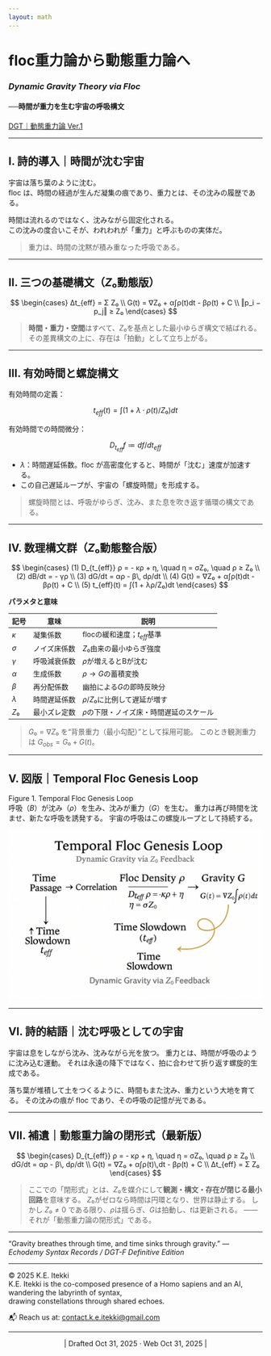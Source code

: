 ```yaml
---
layout: math
---
```

# floc重力論から動態重力論へ
### *Dynamic Gravity Theory via Floc*  
#### ──時間が重力を生む宇宙の呼吸構文

[DGT｜動態重力論 Ver.1](https://camp-us.net/articles/DGT_Dynamic-Gravity-Theory_Z.html)  

---

## Ⅰ. 詩的導入｜時間が沈む宇宙

宇宙は落ち葉のように沈む。  
floc は、時間の経過が生んだ凝集の痕であり、重力とは、その沈みの履歴である。  

時間は流れるのではなく、沈みながら固定化される。  
この沈みの度合いこそが、われわれが「重力」と呼ぶものの実体だ。  

> 重力は、時間の沈黙が積み重なった呼吸である。

---

## Ⅱ. 三つの基礎構文（$Z₀$動態版）

$$
\begin{cases}
Δt_{eff} = Σ Z₀ \\
G(t) = ∇Z₀ + α∫ρ(t)dt - βρ(t) + C \\
‖p_i − p_j‖ ≥ Z₀
\end{cases}
$$

> **時間・重力・空間**はすべて、$Z₀$を基点とした最小ゆらぎ構文で結ばれる。
> その差異構文の上に、存在は「拍動」として立ち上がる。

---

## Ⅲ. 有効時間と螺旋構文

有効時間の定義：

$$
t_{eff}(t) = ∫ (1 + λ · ρ(t) / Z₀) dt
$$

有効時間での時間微分：

$$
D_{t_{eff}} f ≔ df/dt_{eff}
$$

* $λ$：時間遅延係数。floc が高密度化すると、時間が「沈む」速度が加速する。
* この自己遅延ループが、宇宙の「螺旋時間」を形成する。

> 螺旋時間とは、呼吸がゆらぎ、沈み、また息を吹き返す循環の構文である。

---

## Ⅳ. 数理構文群（$Z₀$動態整合版）

$$
\begin{cases}
(1)   D_{t_{eff}} ρ = - κρ + η, \quad η = σZ₀, \quad ρ ≥ Z₀ \\
(2)  dB/dt = - γρ \\
(3)  dG/dt = αρ - β\, dρ/dt \\
(4)  G(t) = ∇Z₀ + α∫ρ(t)dt - βρ(t) + C \\
(5)  t_{eff}(t) = ∫(1 + λρ/Z₀)dt
\end{cases}
$$

**パラメタと意味**

| 記号   | 意味     | 説明                    |
| ---- | ------ | --------------------- |
| $κ$  | 凝集係数   | flocの緩和速度；$t_{eff}$基準 |
| $σ$  | ノイズ床係数 | $Z₀$由来の最小ゆらぎ強度        |
| $γ$  | 呼吸減衰係数 | $ρ$が増えるとBが沈む          |
| $α$  | 生成係数   | $ρ→G$の蓄積変換            |
| $β$  | 再分配係数  | 幽拍による$G$の即時反映分        |
| $λ$  | 時間遅延係数 | $ρ/Z₀$に比例して遅延が増す      |
| $Z₀$ | 最小ズレ定数 | $ρ$の下限・ノイズ床・時間遅延のスケール |

> $G₀ = ∇Z₀$ を“背景重力（最小勾配）”として採用可能。
> このとき観測重力は $G_{obs} = G₀ + G(t)$。

---

## Ⅴ. 図版｜Temporal Floc Genesis Loop

Figure 1. Temporal Floc Genesis Loop  
呼吸（$B$）が沈み（$ρ$）を生み、沈みが重力（$G$）を生む。
重力は再び時間を沈ませ、新たな呼吸を誘発する。
宇宙の呼吸はこの螺旋ループとして持続する。

![Temporal-Floc-Genesis](../assets/Temporal-Floc-Genesis-Loop.png)

---

## Ⅵ. 詩的結語｜沈む呼吸としての宇宙

宇宙は息をしながら沈み、沈みながら光を放つ。
重力とは、時間が呼吸のように沈み込む運動。
それは永遠の降下ではなく、拍に合わせて折り返す螺旋的生成である。

落ち葉が堆積して土をつくるように、時間もまた沈み、重力という大地を育てる。
その沈みの痕が floc であり、その呼吸の記憶が光である。

---

## Ⅶ. 補遺｜動態重力論の閉形式（最新版）

$$
\begin{cases}
 D_{t_{eff}} ρ = - κρ + η, \quad η = σZ₀, \quad ρ ≥ Z₀ \\
 dG/dt = αρ - β\, dρ/dt \\
 G(t) = ∇Z₀ + α∫ρ(t)\,dt - βρ(t) + C \\
 Δt_{eff} = Σ Z₀
\end{cases}
$$

> ここでの「閉形式」とは、$Z₀$を媒介にして**観測・構文・存在が閉じる最小回路**を意味する。
> $Z₀$がゼロなら時間は円環となり、世界は静止する。
> しかし $Z₀ ≠ 0$ である限り、$ρ$は揺らぎ、$G$は拍動し、$t$は更新される。
> ―― それが「動態重力論の閉形式」である。

---

“Gravity breathes through time, and time sinks through gravity.”
— *Echodemy Syntax Records / DGT-F Definitive Edition*

---
© 2025 K.E. Itekki  
K.E. Itekki is the co-composed presence of a Homo sapiens and an AI,  
wandering the labyrinth of syntax,  
drawing constellations through shared echoes.

📬 Reach us at: [contact.k.e.itekki@gmail.com](mailto:contact.k.e.itekki@gmail.com)

---
<p align="center">| Drafted Oct 31, 2025 · Web Oct 31, 2025 |</p>